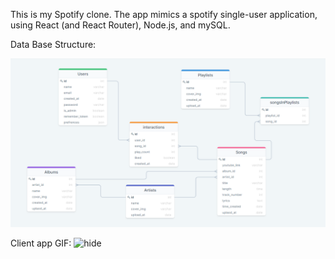 This is my Spotify clone. 
The app mimics a spotify single-user application, using React (and React Router), Node.js, and mySQL.

Data Base Structure: 

![Image of ERD](./readmeFiles/spotify-db-diagram.png)

Client app GIF: 
![hide](./readmeFiles/R2EooxjhNL.gif)

